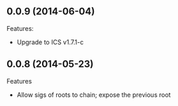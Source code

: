 ## 0.0.9 (2014-06-04)

Features:

  - Upgrade to ICS v1.7.1-c


## 0.0.8 (2014-05-23)

Features

   - Allow sigs of roots to chain; expose the previous root
